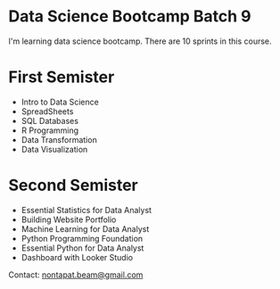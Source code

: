 # Data Science Bootcamp Batch 9

I'm learning data science bootcamp. There are 10 sprints in this course.

# First Semister
- Intro to Data Science
- SpreadSheets
- SQL Databases
- R Programming
- Data Transformation
- Data Visualization

# Second Semister
- Essential Statistics for Data Analyst
- Building Website Portfolio
- Machine Learning for Data Analyst
- Python Programming Foundation
- Essential Python for Data Analyst
- Dashboard with Looker Studio

Contact: nontapat.beam@gmail.com
